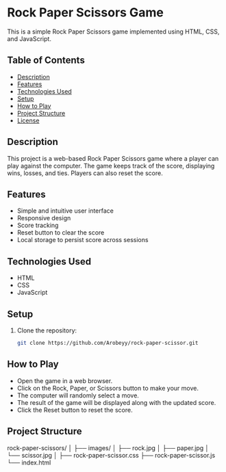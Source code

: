 # Rock Paper Scissors Game

This is a simple Rock Paper Scissors game implemented using HTML, CSS, and JavaScript.

## Table of Contents

- [Description](#description)
- [Features](#features)
- [Technologies Used](#technologies-used)
- [Setup](#setup)
- [How to Play](#how-to-play)
- [Project Structure](#project-structure)
- [License](#license)

## Description

This project is a web-based Rock Paper Scissors game where a player can play against the computer. The game keeps track of the score, displaying wins, losses, and ties. Players can also reset the score.

## Features

- Simple and intuitive user interface
- Responsive design
- Score tracking
- Reset button to clear the score
- Local storage to persist score across sessions

## Technologies Used

- HTML
- CSS
- JavaScript

## Setup

1. Clone the repository:
   ```bash
   git clone https://github.com/Arobeyy/rock-paper-scissor.git

## How to Play

- Open the game in a web browser.
- Click on the Rock, Paper, or Scissors button to make your move.
- The computer will randomly select a move.
- The result of the game will be displayed along with the updated score.
- Click the Reset button to reset the score.

## Project Structure

rock-paper-scissors/
│
├── images/
│   ├── rock.jpg
│   ├── paper.jpg
│   └── scissor.jpg
│
├── rock-paper-scissor.css
├── rock-paper-scissor.js
└── index.html
